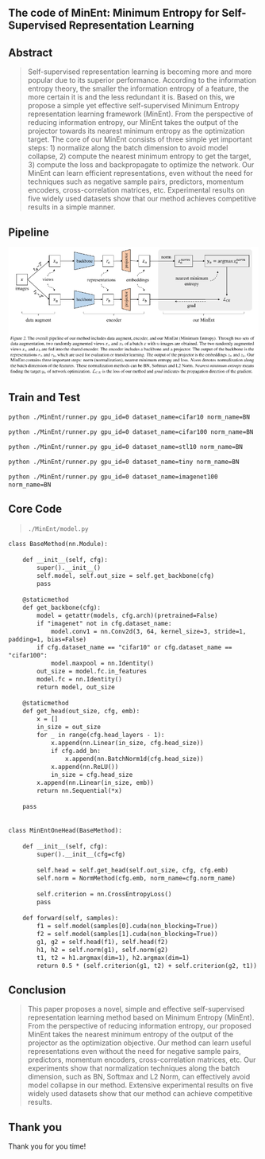## The code of MinEnt: Minimum Entropy for Self-Supervised Representation Learning


## Abstract

> Self-supervised representation learning is becoming more and more popular due to its superior performance. According to the information entropy theory, the smaller the information entropy of a feature, the more certain it is and the less redundant it is. Based on this, we propose a simple yet effective self-supervised Minimum Entropy representation learning framework (MinEnt). From the perspective of reducing information entropy, our MinEnt takes the output of the projector towards its nearest minimum entropy as the optimization target. The core of our MinEnt consists of three simple yet important steps: 1) normalize along the batch dimension to avoid model collapse, 2) compute the nearest minimum entropy to get the target, 3) compute the loss and backpropagate to optimize the network. Our MinEnt can learn efficient representations, even without the need for techniques such as negative sample pairs, predictors, momentum encoders, cross-correlation matrices, etc. Experimental results on five widely used datasets show that our method achieves competitive results in a simple manner.


## Pipeline

![Pipeline](./pipeline.png)


## Train and Test

```
python ./MinEnt/runner.py gpu_id=0 dataset_name=cifar10 norm_name=BN
```

```
python ./MinEnt/runner.py gpu_id=0 dataset_name=cifar100 norm_name=BN
```

```
python ./MinEnt/runner.py gpu_id=0 dataset_name=stl10 norm_name=BN
```

```
python ./MinEnt/runner.py gpu_id=0 dataset_name=tiny norm_name=BN
```

```
python ./MinEnt/runner.py gpu_id=0 dataset_name=imagenet100 norm_name=BN
```



## Core Code

> `./MinEnt/model.py`


```
class BaseMethod(nn.Module):

    def __init__(self, cfg):
        super().__init__()
        self.model, self.out_size = self.get_backbone(cfg)
        pass

    @staticmethod
    def get_backbone(cfg):
        model = getattr(models, cfg.arch)(pretrained=False)
        if "imagenet" not in cfg.dataset_name:
            model.conv1 = nn.Conv2d(3, 64, kernel_size=3, stride=1, padding=1, bias=False)
        if cfg.dataset_name == "cifar10" or cfg.dataset_name == "cifar100":
            model.maxpool = nn.Identity()
        out_size = model.fc.in_features
        model.fc = nn.Identity()
        return model, out_size

    @staticmethod
    def get_head(out_size, cfg, emb):
        x = []
        in_size = out_size
        for _ in range(cfg.head_layers - 1):
            x.append(nn.Linear(in_size, cfg.head_size))
            if cfg.add_bn:
                x.append(nn.BatchNorm1d(cfg.head_size))
            x.append(nn.ReLU())
            in_size = cfg.head_size
        x.append(nn.Linear(in_size, emb))
        return nn.Sequential(*x)

    pass


class MinEntOneHead(BaseMethod):

    def __init__(self, cfg):
        super().__init__(cfg=cfg)

        self.head = self.get_head(self.out_size, cfg, cfg.emb)
        self.norm = NormMethod(cfg.emb, norm_name=cfg.norm_name)

        self.criterion = nn.CrossEntropyLoss()
        pass

    def forward(self, samples):
        f1 = self.model(samples[0].cuda(non_blocking=True))
        f2 = self.model(samples[1].cuda(non_blocking=True))
        g1, g2 = self.head(f1), self.head(f2)
        h1, h2 = self.norm(g1), self.norm(g2)
        t1, t2 = h1.argmax(dim=1), h2.argmax(dim=1)
        return 0.5 * (self.criterion(g1, t2) + self.criterion(g2, t1))
```


## Conclusion

> This paper proposes a novel, simple and effective self-supervised representation learning method based on Minimum Entropy (MinEnt). From the perspective of reducing information entropy, our proposed MinEnt takes the nearest minimum entropy of the output of the projector as the optimization objective. Our method can learn useful representations even without the need for negative sample pairs, predictors, momentum encoders, cross-correlation matrices, etc. Our experiments show that normalization techniques along the batch dimension, such as BN, Softmax and L2 Norm, can effectively avoid model collapse in our method. Extensive experimental results on five widely used datasets show that our method can achieve competitive results.


## Thank you

Thank you for you time!


